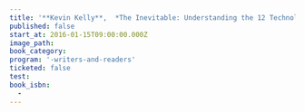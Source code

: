 ```yaml
---
title: '**Kevin Kelly**,  *The Inevitable: Understanding the 12 Technological Forces that Will Shape Our Future*'
published: false
start_at: 2016-01-15T09:00:00.000Z
image_path:
book_category:
program: '-writers-and-readers'
ticketed: false
test:
book_isbn:
  -
---
```


